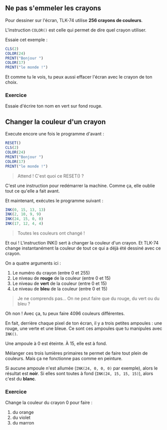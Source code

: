 ## Ne pas s'emmeler les crayons

Pour dessiner sur l'écran, TLK-74 utilise __256 crayons de couleurs__.

L'instruction `COLOR()` est celle qui permet de dire quel crayon utiliser.

Essaie cet exemple :

```ts
CLS(2)
COLOR(24)
PRINT("Bonjour ")
COLOR(17)
PRINT("le monde !")
```

Et comme tu le vois, tu peux aussi effacer l'écran avec le crayon de ton choix.

### Exercice

Essaie d'écrire ton nom en vert sur fond rouge.

## Changer la couleur d'un crayon

Execute encore une fois le programme d'avant :

```ts
RESET()
CLS(2)
COLOR(24)
PRINT("Bonjour ")
COLOR(17)
PRINT("le monde !")
```

> Attend ! C'est quoi ce RESET() ?

C'est une instruction pour redémarrer la machine.
Comme ça, elle oublie tout ce qu'elle a fait avant.

Et maintenant, exécutes le programme suivant :

```ts
INK(0, 15, 13, 13)
INK(2, 10, 9, 9)
INK(24, 15, 0, 0)
INK(17, 12, 4, 4)
```

> Toutes les couleurs ont changé !

Et oui ! L'instruction INK() sert à changer la couleur d'un crayon.
Et TLK-74 change instantanément la couleur de tout ce qui a déjà été dessiné avec ce crayon.

On a quatre arguments ici :

1. Le numéro du crayon (entre 0 et 255)
2. Le niveau de __rouge__ de la couleur (entre 0 et 15)
3. Le niveau de __vert__ de la couleur (entre 0 et 15)
4. Le niveau de __bleu__ de la couleur (entre 0 et 15)

> Je ne comprends pas... On ne peut faire que du rouge, du vert ou du bleu ?

Oh non ! Avec ça, tu peux faire 4096 couleurs différentes.

En fait, derrière chaque pixel de ton écran, il y a trois petites ampoules :
une rouge, une verte et une bleue. Ce sont ces ampoules que tu manipules avec `INK()`.

Une ampoule à 0 est éteinte. À 15, elle est à fond.

Mélanger ces trois lumières primaires te permet de faire tout plein de couleurs.
Mais ça ne fonctionne pas comme en peinture.

Si aucune ampoule n'est allumée (`INK(24, 0, 0, 0)` par exemple), alors le résultat est __noir__.
Si elles sont toutes à fond (`INK(24, 15, 15, 15)`), alors c'est du __blanc__.

### Exercice

Change la couleur du crayon 0 pour faire :

1. du orange
2. du violet
3. du marron
